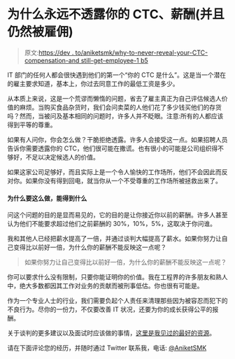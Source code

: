 # 为什么永远不透露你的 CTC、薪酬(并且仍然被雇佣)

> 原文:[https://dev . to/aniketsmk/why-to-never-reveal-your-CTC-compensation-and still-get-employee-1 b5](https://dev.to/aniketsmk/why-to-never-reveal-your-ctc-compensation-and-still-get-employed-1b5)

IT 部门的任何人都会很快遇到他们的第一个“你的 CTC 是什么”。这是当一个潜在的雇主要求知道，基本上，你过去同意工作的最低工资是多少。

从本质上来说，这是一个荒谬而懒惰的问题，省去了雇主真正为自己评估候选人价值的麻烦。当购买食品杂货时，我们会问卖菜的人他们花了多少钱买他们的存货吗？然而，当被问及基本相同的问题时，许多人并不眨眼。注意:所有的人都应该得到平等的尊重。

如果有人问你，你会怎么做？干脆拒绝透露。许多人会接受这一点。如果招聘人员告诉你需要透露你的 CTC，他们很可能在撒谎。也有很小的可能是公司组织得不够好，不足以决定候选人的价值。

如果这家公司足够好，而且实际上是一个令人愉快的工作场所，他们不会因此而反对你。如果你没有得到回电，就当你从一个不受尊重的工作场所被拯救出来了。

#### 为什么要这么做，能得到什么

问这个问题的目的是显而易见的，它的目的是让你接近你以前的薪酬。许多人甚至认为他们不能要求超过他们之前薪酬的 30%，10%，5%，这取决于你问谁。

我和其他人已经把薪水提高了一倍，并通过谈判大幅提高了薪水。如果你努力让自己变得比以前好一倍，为什么你的薪酬不能反映这一点呢？

> 如果你努力让自己变得比以前好一倍，为什么你的薪酬不能反映这一点呢？

你可以要求什么没有限制，只要你能证明你的价值。我在工程界的许多朋友和熟人中，绝大多数都因其工作对业务的贡献而被刑事低估。你也很有可能是。

作为一个专业人士的行业，我们需要负起个人责任来清理那些因为被容忍而犯下的不良行为。尽你的一份力，不仅要改善 IT 状况，还要为你的成长获得公平的报酬。

关于谈判的更多建议以及面试时应该做的事情，[这里是我见过的最好的资源](http://stephaniehurlburt.com/blog/2016/7/12/tips-for-negotiation)。

请在下面评论您的经历，并随时通过 Twitter 联系我，电话: [@AniketSMK](https://twitter.com/AniketSMK)